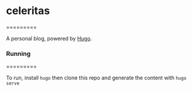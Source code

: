 # celeritas
=========

A personal blog, powered by [Hugo](https://gohugo.io/).

### Running
=========

To run, install `hugo` then clone this repo and generate the content with `hugo serve`
